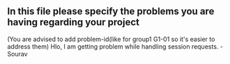 ## In this file please specify the problems you are having regarding your project
(You are advised to add problem-id(like for group1 G1-01 so it's easier to address them)
Hlo, I am getting problem while handling session requests. - Sourav
